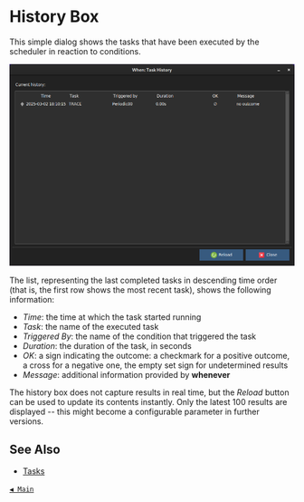 # History Box

This simple dialog shows the tasks that have been executed by the scheduler in reaction to conditions.

![HistoryBox](graphics/when-history.png)

The list, representing the last completed tasks in descending time order (that is, the first row shows the most recent task), shows the following information:

* _Time_: the time at which the task started running
* _Task_: the name of the executed task
* _Triggered By_: the name of the condition that triggered the task
* _Duration_: the duration of the task, in seconds
* _OK_: a sign indicating the outcome: a checkmark for a positive outcome, a cross for a negative one, the empty set sign for undetermined results
* _Message_: additional information provided by **whenever**

The history box does not capture results in real time, but the _Reload_ button can be used to update its contents instantly. Only the latest 100 results are displayed -- this might become a configurable parameter in further versions.


## See Also

* [Tasks](tasks.md)


[`◀ Main`](main.md)
